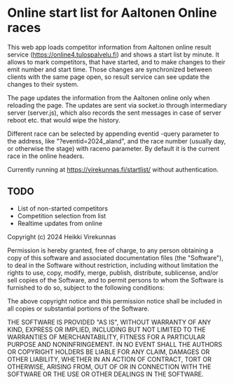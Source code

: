 # Online start list for Aaltonen Online races

This web app loads competitor information from Aaltonen online result service (https://online4.tulospalvelu.fi) and shows a start list by minute. It allows to mark competitors, that have started, and to make changes to their emit number and start time. Those changes are synchronized between clients with the same page open, so result service can see update the changes to their system.

The page updates the information from the Aaltonen online only when reloading the page. The updates are sent via socket.io through intermediary server (server.js), which also records the sent messages in case of server reboot etc. that would wipe the history.

Different race can be selected by appending eventid -query parameter to the address, like "<url>?eventid=2024_aland", and the race number (usually day, or otherwise the stage) with raceno parameter. By default it is the current race in the online headers.

Currently running at https://virekunnas.fi/startlist/ without authentication.

## TODO
- List of non-started competitors
- Competition selection from list
- Realtime updates from online


Copyright (c) 2024 Heikki Virekunnas

Permission is hereby granted, free of charge, to any person obtaining a copy
of this software and associated documentation files (the "Software"), to deal
in the Software without restriction, including without limitation the rights
to use, copy, modify, merge, publish, distribute, sublicense, and/or sell
copies of the Software, and to permit persons to whom the Software is
furnished to do so, subject to the following conditions:

The above copyright notice and this permission notice shall be included in all
copies or substantial portions of the Software.

THE SOFTWARE IS PROVIDED "AS IS", WITHOUT WARRANTY OF ANY KIND, EXPRESS OR
IMPLIED, INCLUDING BUT NOT LIMITED TO THE WARRANTIES OF MERCHANTABILITY,
FITNESS FOR A PARTICULAR PURPOSE AND NONINFRINGEMENT. IN NO EVENT SHALL THE
AUTHORS OR COPYRIGHT HOLDERS BE LIABLE FOR ANY CLAIM, DAMAGES OR OTHER
LIABILITY, WHETHER IN AN ACTION OF CONTRACT, TORT OR OTHERWISE, ARISING FROM,
OUT OF OR IN CONNECTION WITH THE SOFTWARE OR THE USE OR OTHER DEALINGS IN THE
SOFTWARE.

